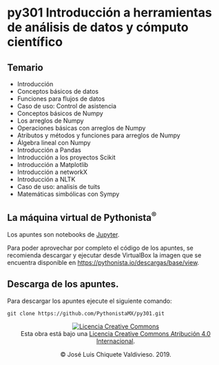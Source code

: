 # py301 Introducción a herramientas de análisis de datos y cómputo científico

## Temario

* Introducción
* Conceptos básicos de datos
* Funciones para flujos de datos
* Caso de uso: Control de asistencia
* Conceptos básicos de Numpy
* Los arreglos de Numpy
* Operaciones básicas con arreglos de Numpy
* Atributos y métodos y funciones para arreglos de Numpy
* Álgebra lineal con Numpy
* Introducción a Pandas
* Introducción a los proyectos Scikit
* Introducción a Matplotlib
* Introducción a networkX
* Introducción a NLTK
* Caso de uso: analisis de tuits
* Matemáticas simbólicas con Sympy

## La máquina virtual de Pythonista<sup>®</sup>

Los apuntes son notebooks de [Jupyter](https://jupyter.org/). 

Para poder aprovechar por completo el código de los apuntes, se recomienda descargar y ejecutar desde VirtualBox la imagen que se encuentra disponible en https://pythonista.io/descargas/base/view.

## Descarga de los apuntes.

Para descargar los apuntes ejecute el siguiente comando:
```
git clone https://github.com/PythonistaMX/py301.git
```

<p style="text-align: center"><a rel="license" href="http://creativecommons.org/licenses/by/4.0/"><img alt="Licencia Creative Commons" style="border-width:0" src="https://i.creativecommons.org/l/by/4.0/80x15.png" /></a><br />Esta obra está bajo una <a rel="license" href="http://creativecommons.org/licenses/by/4.0/">Licencia Creative Commons Atribución 4.0 Internacional</a>.</p>
<p style="text-align: center">&copy; José Luis Chiquete Valdivieso. 2019.</p>

